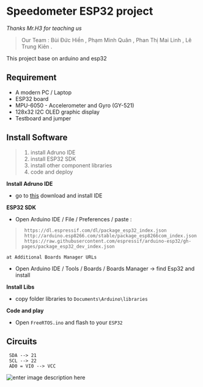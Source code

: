 # Speedometer ESP32 project
 *Thanks Mr.H3 for teaching us*

    

> Our Team : 
     Bùi Đức Hiền ,
    Phạm Minh Quân ,
    Phan Thị Mai Linh , 
    Lê Trung Kiên .
> 
This project base on arduino and esp32 
## Requirement

 - A modern PC / Laptop
 - ESP32 board
 -  MPU-6050 - Accelerometer and Gyro (GY-521)
 - 128x32 I2C OLED graphic display
 - Testboard and jumper
## Install Software

> 1. install Adruno IDE 
> 2. install ESP32 SDK
> 3. install other component libraries
> 4. code and deploy

**Install Adruno IDE**
    

 - go to [this](https://www.microsoft.com/en-hk/p/arduino-ide/9nblggh4rsd8?ocid=badge&rtc=1&activetab=pivot:overviewtab) download and install IDE
 
**ESP32 SDK**
    
 - Open Arduino IDE / File / Preferences / 
        paste : 
   

>      https://dl.espressif.com/dl/package_esp32_index.json
>      http://arduino.esp8266.com/stable/package_esp8266com_index.json
>      https://raw.githubusercontent.com/espressif/arduino-esp32/gh-pages/package_esp32_dev_index.json

    

    at Additional Boards Manager URLs
 -  Open Arduino IDE / Tools / Boards /  Boards Manager -> find Esp32 and install
 
**Install Libs**
 - copy folder libraries to `Documents\Arduino\libraries`
 
**Code and play**
 - Open `FreeRTOS.ino` and flash to your `ESP32`
 ## Circuits 

     SDA --> 21  
     SCL --> 22  
     AD0 = VI0 --> VCC

 
 ![enter image description here](https://lh3.googleusercontent.com/n9cDuh9T4VUcZJ570AFLdtYbsWdArTD-ohNyLh2I3eS8uXqOjhZfT9Ty7KZigFzF__zsG2TJf55QbrQWgAhm2cUrpXf61r_yjC2f4KZ5cATy3NuEMNAxlQzf0Knr0bM7RKL18oFWF-0x700xgEu0TAE80hp-CXNU9EO9wLDQVeZqSSDQsF_g_Zi_E-bKlxKEOSC1Q-DS8YPpJSKuPS8PETcAS6x-SLT5PKzytNg2K_Rl2v3VBrWi0UWk5TYMxPfWefDHAjI0vA1qQ6HAM7wRNTAy_AUe6kpVob2W_e5Pbr4x1JljJ2raBKwnJkLrDsklgcsHEclb0GvlHvpf_1AMD4l-aKcr_KJWT_qelyfuIZ8ap5CRuryA0PZIW71G4tm6sPQPdrS5DwSE5S15ZX6NOtXjAsh7LjAZOvL3AVinbOetzZwkGwNv7RRakclonYH0jO-GE30vU-7FaY08wh8JKkTQLXDsVze_D5yg5ZHAzc2tc8-ZgTRu2XrqxCauJ1ip46WKcNrtfD8cluiFv__j6XQvkkcsPPVRzQHgySsFC9doAqBcmNW9-4HntVeAsRi2yHEnXfcmsgkL0ur9g21U9uw65bAe51KdmdTeT7hvPJ5epxPVzRe9VAAAo8AKCzisPfxfCg53cF5oiZWjo7kjWFNIaF_a3FuO6kYm2KaviInrQo77omjUTR5aeWyr-zKqL6im6Oo2ujZzwjuxDxQpC0hG=w959-h753-no?authuser=0)


 

    

